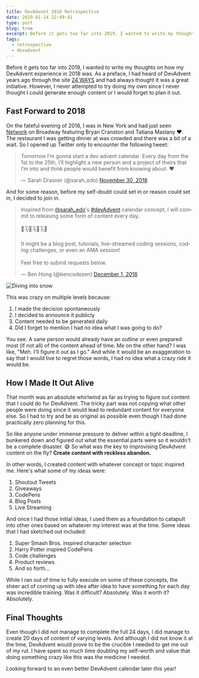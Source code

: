 ```yaml
---
title: DevAdvent 2018 Retrospective
date: 2019-01-14 22:49:41
type: post
blog: true
excerpt: Before it gets too far into 2019, I wanted to write my thoughts on how my DevAdvent experience in 2018 was.
tags:
  - retrospective
  - devadvent
---
```


Before it gets too far into 2019, I wanted to write my thoughts on how my DevAdvent experience in 2018 was. As a preface, I had heard of DevAdvent years ago through the site [24 WAYS](https://24ways.org) and had always thought it was a great initiative. However, I never attempted to try doing my own since I never thought I could generate enough content or I would forget to plan it out.

## Fast Forward to 2018

On the fateful evening of 2018, I was in New York and had just seen [Network](https://networkbroadway.com/) on Broadway featuring Bryan Cranston and Tatiana Maslany ❤️. The restaurant I was getting dinner at was crowded and there was a bit of a wait. So I opened up Twitter only to encounter the following tweet:

<blockquote class="twitter-tweet" data-lang="en"><p lang="en" dir="ltr">Tomorrow I’m gonna start a dev advent calendar. Every day from the 1st to the 25th, I’ll highlight a new person and a project of theirs that I’m into and think people would benefit from knowing about. ❤️</p>&mdash; Sarah Drasner (@sarah_edo) <a href="https://twitter.com/sarah_edo/status/1068500649233563649?ref_src=twsrc%5Etfw">November 30, 2018</a></blockquote>

And for some reason, before my self-doubt could set in or reason could set in, I decided to join in.

<blockquote class="twitter-tweet" data-lang="en"><p lang="en" dir="ltr">Inspired from <a href="https://twitter.com/sarah_edo?ref_src=twsrc%5Etfw">@sarah_edo</a>&#39;s <a href="https://twitter.com/hashtag/devAdvent?src=hash&amp;ref_src=twsrc%5Etfw">#devAdvent</a> calendar concept, I will commit to releasing some form of content every day.<br><br>🎁🗓🎁🗓🎁🗓🎁<br><br>It might be a blog post, tutorials, live-streamed coding sessions, coding challenges, or even an AMA session!<br><br>Feel free to submit requests below.</p>&mdash; Ben Hong (@bencodezen) <a href="https://twitter.com/bencodezen/status/1068992922106908673?ref_src=twsrc%5Etfw">December 1, 2018</a></blockquote>

![Diving into snow](https://media.giphy.com/media/l2JIaYp6P3WT5Ybu0/giphy.gif)

This was crazy on multiple levels because:

1. I made the decision spontaneously
1. I decided to announce it publicly
1. Content needed to be generated daily
1. Did I forget to mention I had no idea what I was going to do?

You see. A sane person would already have an outline or even prepared most (if not all) of the content ahead of time. Me on the other hand? I was like, "Meh. I'll figure it out as I go." And while it would be an exaggeration to say that I would live to regret those words, I had no idea what a crazy ride it would be.

## How I Made It Out Alive

That month was an absolute whirlwind as far as trying to figure out content that I could do for DevAdvent. The tricky part was not copying what other people were doing since it would lead to redundant content for everyone else. So I had to try and be as original as possible even though I had done practically zero planning for this.

So like anyone under immense pressure to deliver within a tight deadline, I bunkered down and figured out what the essential parts were so it wouldn't be a complete disaster. 😅 So what was the key to improvising DevAdvent content on the fly? **Create content with reckless abandon.**

In other words, I created content with whatever concept or topic inspired me. Here's what some of my ideas were:

1. Shoutout Tweets
1. Giveaways
1. CodePens
1. Blog Posts
1. Live Streaming

And once I had those initial ideas, I used them as a foundation to catapult into other ones based on whatever my interest was at the time. Some ideas that I had sketched out included:

1. Super Smash Bros. inspired character selection
1. Harry Potter inspired CodePens
1. Code challenges
1. Product reviews
1. And so forth...

While I ran out of time to fully execute on some of these concepts, the sheer act of coming up with idea after idea to have something for each day was incredible training. Was it difficult? Absolutely. Was it worth it? Absolutely.

## Final Thoughts

Even though I did not manage to complete the full 24 days, I did manage to create 20 days of content of varying levels. And although I did not know it at the time, DevAdvent would prove to be the crucible I needed to get me out of my rut. I have spent so much time doubting my self-worth and value that doing something crazy like this was the medicine I needed.

Looking forward to an even better DevAdvent calendar later this year!
